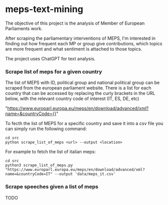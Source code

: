 # meps-text-mining

The objective of this project is the analysis of Member of European Parliaments work.

After scraping the parliamentary interventions of MEPS, I'm interested in finding out how
frequent each MP or group give contributions, which topics are more frequent and what 
sentiment is attached to those topics.

The project uses ChatGPT for text analysis.


### Scrape list of meps for a given country

The list of MEPS with ID, political group and national political group can be scraped from the european parliament 
website. There is a list for each country that can be accessed by replacing the curly brackets in the URL below, 
with the relevant country code of interest (IT, ES, DE, etc)

"https://www.europarl.europa.eu/meps/en/download/advanced/xml?name=&countryCode={}"

To fecth the list of MEPS for a specific country and save it into a csv file you can 
simply run the following command:

```
cd src
python scrape_list_of_meps <url> --output <location>

```

For example to fetch the list of italian meps:

```
cd src
python3 scrape_list_of_meps.py "https://www.europarl.europa.eu/meps/en/download/advanced/xml?name=&countryCode=IT" --output 'data/meps_it.csv' 
```

### Scrape speeches given a list of meps

TODO



